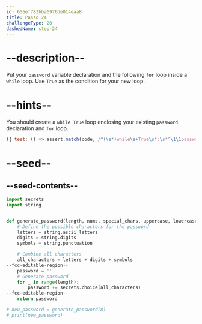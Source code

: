 ```yaml
---
id: 656ef783bba6976de014eaa8
title: Passo 24
challengeType: 20
dashedName: step-24
---
```


# --description--

Put your `password` variable declaration and the following `for` loop inside a `while` loop. Use `True` as the condition for your new loop.

# --hints--

You should create a `while True` loop enclosing your existing `password` declaration and `for` loop.

```js
({ test: () => assert.match(code, /^(\s*)while\s+True\s*:\s*^\1\1password\s*=\s*("|')\2\s*#\s*Generate\spassword\s*^\1\1for\s+_\s+in\s+range\s*\(\s*length\s*\s*\)\s*:\s*^\1\1\1password\s*\+=\s*secrets\.choice\s*\(\s*all_characters\s*\)/m) })
```

# --seed--

## --seed-contents--

```py
import secrets
import string


def generate_password(length, nums, special_chars, uppercase, lowercase):
    # Define the possible characters for the password
    letters = string.ascii_letters
    digits = string.digits
    symbols = string.punctuation

    # Combine all characters
    all_characters = letters + digits + symbols
--fcc-editable-region--
    password = ''
    # Generate password
    for _ in range(length):
        password += secrets.choice(all_characters)
--fcc-editable-region--        
    return password

# new_password = generate_password(8)
# print(new_password)
```
